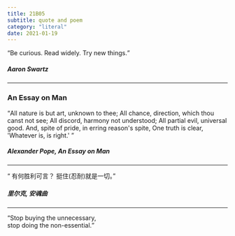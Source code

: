 ```yaml
---
title: 21B05
subtitle: quote and poem 
category: "literal"
date: 2021-01-19
---
```


<q>Be curious. Read widely. Try new things.</q>
##### Aaron Swartz

---

### An Essay on Man

<q>All nature is but art, unknown to thee;
All chance, direction, which thou canst not see;
All discord, harmony not understood;
All partial evil, universal good.
And, spite of pride, in erring reason's spite,
One truth is clear, 'Whatever is, is right.' </q>
##### Alexander Pope, An Essay on Man

---

<q> 有何胜利可言？ 挺住(忍耐)就是一切。</q>
##### 里尔克, 安魂曲

---

<q>Stop buying the unnecessary,  <br />
stop doing the non-essential.</q>